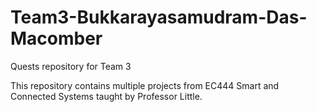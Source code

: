 # Team3-Bukkarayasamudram-Das-Macomber

Quests repository for Team 3

This repository contains multiple projects from EC444 Smart and Connected Systems taught by Professor Little.